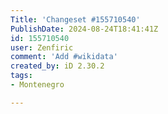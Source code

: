 ```yaml
---
Title: 'Changeset #155710540'
PublishDate: 2024-08-24T18:41:41Z
id: 155710540
user: Zenfiric
comment: 'Add #wikidata'
created_by: iD 2.30.2
tags:
- Montenegro

---
```

